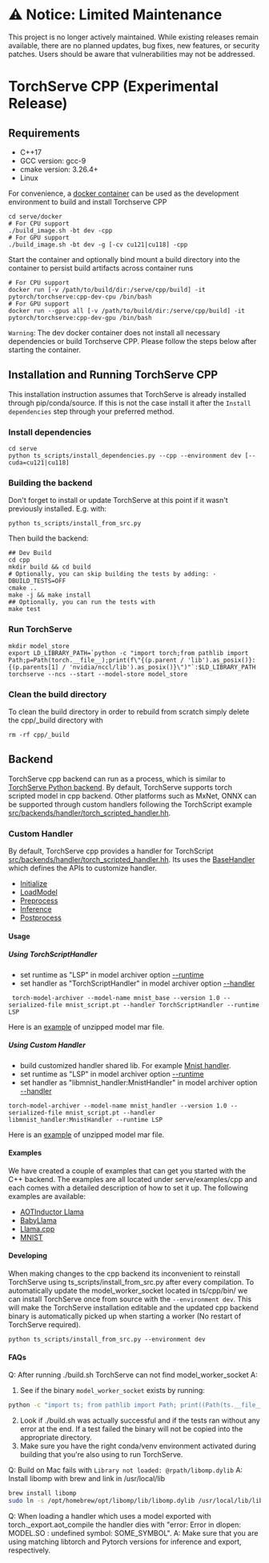 # ⚠️ Notice: Limited Maintenance

This project is no longer actively maintained. While existing releases remain available, there are no planned updates, bug fixes, new features, or security patches. Users should be aware that vulnerabilities may not be addressed.

# TorchServe CPP (Experimental Release)
## Requirements
* C++17
* GCC version: gcc-9
* cmake version: 3.26.4+
* Linux

For convenience, a [docker container](../docker/README.md#create-torchserve-docker-image) can be used as the development environment to build and install Torchserve CPP
```
cd serve/docker
# For CPU support
./build_image.sh -bt dev -cpp
# For GPU support
./build_image.sh -bt dev -g [-cv cu121|cu118] -cpp
```

Start the container and optionally bind mount a build directory into the container to persist build artifacts across container runs
```
# For CPU support
docker run [-v /path/to/build/dir:/serve/cpp/build] -it pytorch/torchserve:cpp-dev-cpu /bin/bash
# For GPU support
docker run --gpus all [-v /path/to/build/dir:/serve/cpp/build] -it pytorch/torchserve:cpp-dev-gpu /bin/bash
```
`Warning`: The dev docker container does not install all necessary dependencies or build Torchserve CPP. Please follow the steps below after starting the container.

## Installation and Running TorchServe CPP
This installation instruction assumes that TorchServe is already installed through pip/conda/source. If this is not the case install it after the `Install dependencies` step through your preferred method.

### Install dependencies
```
cd serve
python ts_scripts/install_dependencies.py --cpp --environment dev [--cuda=cu121|cu118]
```
### Building the backend
Don't forget to install or update TorchServe at this point if it wasn't previously installed. E.g. with:
```
python ts_scripts/install_from_src.py
```

Then build the backend:
```
## Dev Build
cd cpp
mkdir build && cd build
# Optionally, you can skip building the tests by adding: -DBUILD_TESTS=OFF
cmake ..
make -j && make install
## Optionally, you can run the tests with
make test
```

### Run TorchServe
```
mkdir model_store
export LD_LIBRARY_PATH=`python -c "import torch;from pathlib import Path;p=Path(torch.__file__);print(f\"{(p.parent / 'lib').as_posix()}:{(p.parents[1] / 'nvidia/nccl/lib').as_posix()}\")"`:$LD_LIBRARY_PATH
torchserve --ncs --start --model-store model_store
```

### Clean the build directory
To clean the build directory in order to rebuild from scratch simply delete the cpp/_build directory with
```
rm -rf cpp/_build
```

## Backend
TorchServe cpp backend can run as a process, which is similar to [TorchServe Python backend](https://github.com/pytorch/serve/tree/master/ts). By default, TorchServe supports torch scripted model in cpp backend. Other platforms such as MxNet, ONNX can be supported through custom handlers following the TorchScript example [src/backends/handler/torch_scripted_handler.hh](https://github.com/pytorch/serve/blob/master/cpp/src/backends/handler/torch_scripted_handler.hh).
### Custom Handler
By default, TorchServe cpp provides a handler for TorchScript [src/backends/handler/torch_scripted_handler.hh](https://github.com/pytorch/serve/blob/master/cpp/src/backends/handler/torch_scripted_handler.hh). Its uses the [BaseHandler](https://github.com/pytorch/serve/blob/master/cpp/src/backends/handler/base_handler.hh) which defines the APIs to customize handler.
* [Initialize](https://github.com/pytorch/serve/blob/ba8f96a6e68ca7f63b55d72a21aad364334e4d8e/cpp/src/backends/handler/base_handler.hh#L34)
* [LoadModel](https://github.com/pytorch/serve/blob/ba8f96a6e68ca7f63b55d72a21aad364334e4d8e/cpp/src/backends/handler/base_handler.hh#L41)
* [Preprocess](https://github.com/pytorch/serve/blob/ba8f96a6e68ca7f63b55d72a21aad364334e4d8e/cpp/src/backends/handler/base_handler.hh#L43)
* [Inference](https://github.com/pytorch/serve/blob/ba8f96a6e68ca7f63b55d72a21aad364334e4d8e/cpp/src/backends/handler/base_handler.hh#L49)
* [Postprocess](https://github.com/pytorch/serve/blob/ba8f96a6e68ca7f63b55d72a21aad364334e4d8e/cpp/src/backends/handler/base_handler.hh#L55)
#### Usage
##### Using TorchScriptHandler
* set runtime as "LSP" in model archiver option [--runtime](https://github.com/pytorch/serve/tree/master/model-archiver#arguments)
* set handler as "TorchScriptHandler" in model archiver option [--handler](https://github.com/pytorch/serve/tree/master/model-archiver#arguments)
```
 torch-model-archiver --model-name mnist_base --version 1.0 --serialized-file mnist_script.pt --handler TorchScriptHandler --runtime LSP
```
Here is an [example](https://github.com/pytorch/serve/tree/master/cpp/test/resources/examples/mnist/base_handler) of unzipped model mar file.
##### Using Custom Handler
* build customized handler shared lib. For example [Mnist handler](https://github.com/pytorch/serve/blob/cpp_backend/cpp/src/examples/image_classifier/mnist).
* set runtime as "LSP" in model archiver option [--runtime](https://github.com/pytorch/serve/tree/master/model-archiver#arguments)
* set handler as "libmnist_handler:MnistHandler" in model archiver option [--handler](https://github.com/pytorch/serve/tree/master/model-archiver#arguments)
```
torch-model-archiver --model-name mnist_handler --version 1.0 --serialized-file mnist_script.pt --handler libmnist_handler:MnistHandler --runtime LSP
```
Here is an [example](https://github.com/pytorch/serve/tree/master/cpp/test/resources/examples/mnist/mnist_handler) of unzipped model mar file.

#### Examples
We have created a couple of examples that can get you started with the C++ backend.
The examples are all located under serve/examples/cpp and each comes with a detailed description of how to set it up.
The following examples are available:
* [AOTInductor Llama](../examples/cpp/aot_inductor/llama2/)
* [BabyLlama](../examples/cpp/babyllama/)
* [Llama.cpp](../examples/cpp/llamacpp/)
* [MNIST](../examples/cpp/mnist/)

#### Developing
When making changes to the cpp backend its inconvenient to reinstall TorchServe using ts_scripts/install_from_src.py after every compilation.
To automatically update the model_worker_socket located in ts/cpp/bin/ we can install TorchServe once from source with the `--environment dev`.
This will make the TorchServe installation editable and the updated cpp backend binary is automatically picked up when starting a worker (No restart of TorchServe required).
```
python ts_scripts/install_from_src.py --environment dev
```

#### FAQs
Q: After running ./build.sh TorchServe can not find model_worker_socket
A:
1. See if the binary `model_worker_socket` exists by running:
```bash
python -c "import ts; from pathlib import Path; print((Path(ts.__file__).parent / 'cpp/bin/model_worker_socket').exists())
```
2. Look if ./build.sh was actually successful and if the tests ran without any error at the end. If a test failed the binary will not be copied into the appropriate directory.
3. Make sure you have the right conda/venv environment activated during building that you're also using to run TorchServe.

Q: Build on Mac fails with `Library not loaded: @rpath/libomp.dylib`
A: Install libomp with brew and link in /usr/local/lib
```bash
brew install libomp
sudo ln -s /opt/homebrew/opt/libomp/lib/libomp.dylib /usr/local/lib/libomp.dylib
```

Q: When loading a handler which uses a model exported with torch._export.aot_compile the handler dies with "error: Error in dlopen: MODEL.SO : undefined symbol: SOME_SYMBOL".
A: Make sure that you are using matching libtorch and Pytorch versions for inference and export, respectively.
